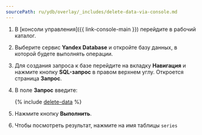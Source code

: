 ```yaml
---
sourcePath: ru/ydb/overlay/_includes/delete-data-via-console.md
---
```

1. В [консоли управления]({{ link-console-main }}) перейдите в рабочий каталог.
1. Выберите сервис **Yandex Database** и откройте базу данных, в которой будете выполнять операции.
1. Для создания запроса к базе перейдите на вкладку **Навигация** и нажмите кнопку **SQL-запрос** в правом верхнем углу. Откроется страница **Запрос**.
1. В поле **Запрос** введите:

    {% include [delete-data](queries/delete-data.md) %}
    
1. Нажмите кнопку **Выполнить**.
1. Чтобы посмотреть результат, нажмите на имя таблицы `series`